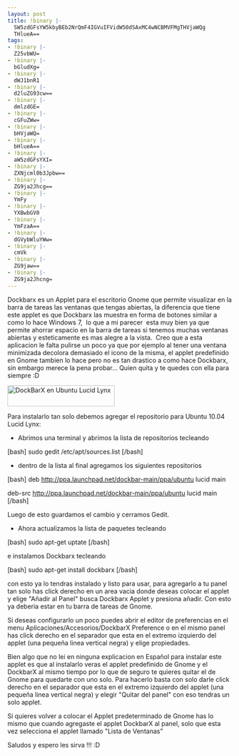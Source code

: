 ```yaml
---
layout: post
title: !binary |-
  SW5zdGFsYW5kbyBEb2NrQmF4IGVuIFVidW50dSAxMC4wNCBMVFMgTHVjaWQg
  THlueA==
tags:
- !binary |-
  Z25vbWU=
- !binary |-
  bGludXg=
- !binary |-
  dWJ1bnR1
- !binary |-
  d2luZG93cw==
- !binary |-
  dmlzdGE=
- !binary |-
  cGFuZWw=
- !binary |-
  bHVjaWQ=
- !binary |-
  bHlueA==
- !binary |-
  aW5zdGFsYXI=
- !binary |-
  ZXNjcml0b3Jpbw==
- !binary |-
  ZG9ja2Jhcg==
- !binary |-
  YmFy
- !binary |-
  YXBwbGV0
- !binary |-
  YmFzaA==
- !binary |-
  dGVybWluYWw=
- !binary |-
  cmVk
- !binary |-
  ZG9jaw==
- !binary |-
  ZG9ja2Jhcng=
---
```

Dockbarx es un Applet para el escritorio Gnome que permite visualizar en la barra de tareas las ventanas que tengas abiertas, la diferencia que tiene este applet es que Dockbarx las muestra en forma de botones similar a como lo hace Windows 7,  lo que a mi parecer  esta muy bien ya que permite ahorrar espacio en la barra de tareas si tenemos muchas ventanas abiertas y esteticamente es mas alegre a la vista.  Creo que a esta aplicacion le falta pulirse un poco ya que por ejemplo al tener una ventana minimizada decolora demasiado el icono de la misma, el applet predefinido en Gnome tambien lo hace pero no es tan drastico a como hace Dockbarx, sin embargo merece la pena probar... Quien quita y te quedes con ella para siempre :D

<a href="http://blog.jam.net.ve/imagenes/dockbarx.png"><img class="alignleft" title="DockBarX en Ubuntu Lucid Lynx" src="http://blog.jam.net.ve/imagenes/dockbarx.png" alt="DockBarX en Ubuntu Lucid Lynx" width="240" height="47" /></a>

Para instalarlo tan solo debemos agregar el repositorio para Ubuntu 10.04 Lucid Lynx:

- Abrimos una terminal y abrimos la lista de repositorios tecleando

[bash] sudo gedit /etc/apt/sources.list [/bash]



- dentro de la lista al final agregamos los siguientes repositorios

[bash] deb http://ppa.launchpad.net/dockbar-main/ppa/ubuntu lucid main

deb-src http://ppa.launchpad.net/dockbar-main/ppa/ubuntu lucid main [/bash]



Luego de esto guardamos el cambio y cerramos Gedit.

- Ahora actualizamos la lista de paquetes tecleando

[bash] sudo apt-get uptate [/bash]



e instalamos Dockbarx tecleando

[bash] sudo apt-get install dockbarx [/bash]



con esto ya lo tendras instalado y listo para usar, para agregarlo a tu panel tan solo has click derecho en un area vacia donde deseas colocar el applet y elige "Añadir al Panel" busca Dockbarx Applet y presiona añadir. Con esto ya deberia estar en tu barra de tareas de Gnome.

Si deseas configurarlo un poco puedes abrir el editor de preferencias en el menu Aplicaciones/Accesorios/DockbarX Preference o en el mismo panel has click derecho en el separador que esta en el extremo izquierdo del applet (una pequeña linea vertical negra) y elige propiedades.

Bien algo que no lei en ninguna explicacion en Español para instalar este applet es que al instalarlo veras el applet predefinido de Gnome y el DockbarX al mismo tiempo por lo que de seguro te quieres quitar el de Gnome para quedarte con uno solo. Para hacerlo basta con solo darle click derecho en el separador que esta en el extremo izquierdo del applet (una pequeña linea vertical negra) y elegir "Quitar del panel" con eso tendras un solo applet.

Si quieres volver a colocar el Applet predeterminado de Gnome has lo mismo que cuando agregaste el applet DockbarX al panel, solo que esta vez selecciona el applet llamado "Lista de Ventanas"


Saludos y espero les sirva !!! :D
